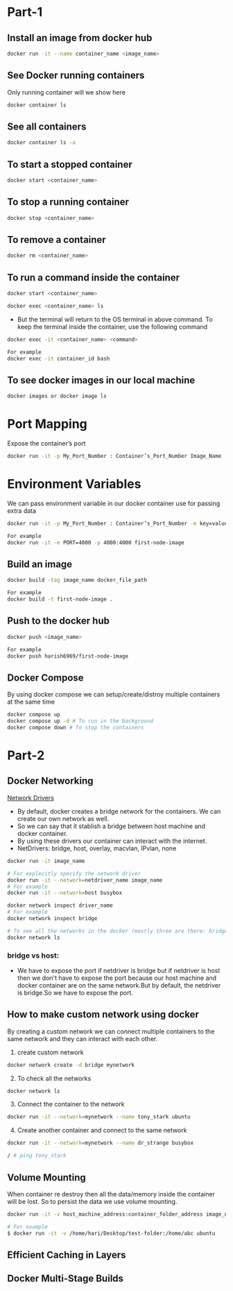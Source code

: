 # Part-1
## Install an image from docker hub
```bash
docker run -it --name container_name <image_name>
```
## See Docker running containers
Only running container will we show here
```bash
docker container ls
```
## See all containers
```bash
docker container ls -a
```
## To start a stopped container
```bash
docker start <container_name>
```
## To stop a running container
```bash
docker stop <container_name>
```
## To remove a container
```bash
docker rm <container_name>
```
## To run a command inside the container
```bash
docker start <container_name>
``` 
```bash
docker exec <container_name> ls
```
- But the terminal will return to the OS terminal in above command. To keep the terminal inside the container, use the following command

```bash 
docker exec -it <container_name> <command>

For example
docker exec -it container_id bash
```

## To see docker images in our local machine 
```bash
docker images or docker image ls
```

# Port Mapping
Expose the container’s port
```bash
docker run -it -p My_Port_Number : Container’s_Port_Number Image_Name
```

# Environment Variables
We can pass environment variable in our docker container use for passing extra data
```bash
docker run -it -p My_Port_Number : Container’s_Port_Number -e key=value -e key=value Image_Name

For example
docker run -it -e PORT=4000 -p 4000:4000 first-node-image
```
## Build an image
```bash
docker build -tag image_name docker_file_path

For example
docker build -t first-node-image .
```

## Push to the docker hub
```bash
docker push <image_name>

For example
docker push harish6969/first-node-image
```

## Docker Compose
By using docker compose we can setup/create/distroy multiple containers at the same time 
```bash
docker compose up 
docker compose up -d # To run in the background
docker compose down # To stop the containers
```

# Part-2

## Docker Networking
[Network Drivers](https://docs.docker.com/network/drivers/)

- By default, docker creates a bridge network for the containers. We can create our own network as well.
- So we can say that it stablish a bridge between host machine and docker container.
- By using these drivers our container can interact with the internet.
- NetDrivers: bridge, host, overlay, macvlan, IPvlan, none
```bash
docker run -it image_name

# For explecitly specify the network driver
docker run -it --network=netdriver_name image_name
# For example
docker run -it --network=host busybox

docker network inspect driver_name
# For example
docker network inspect bridge

# To see all the networks in the docker (mostly three are there: bridge, host, none)
docker network ls
```
### bridge vs host:
- We have to expose the port if netdriver is bridge but if netdriver is host then we don't have to expose the port because our host machine and docker container are on the same network.But by default, the netdriver is bridge.So we have to expose the port.

## How to make custom network using docker
By creating a custom network we can connect multiple containers to the same network and they can interact with each other.

1. create custom network
```bash
docker network create -d bridge mynetwork
```
2. To check all the networks
```bash
docker network ls
```
3. Connect the container to the network
```bash
docker run -it --network=mynetwork --name tony_stark ubuntu
```
4. Create another container and connect to the same network
```bash
docker run -it --network=mynetwork --name dr_strange busybox

/ # ping tony_stark
```

## Volume Mounting
When container re destroy then all the data/memory inside the container will be lost. So to persist the data we use volume mounting.

```bash
docker run -it -v host_machine_address:container_folder_address image_name

# For example
$ docker run -it -v /home/hari/Desktop/test-folder:/home/abc ubuntu
```

## Efficient Caching in Layers
## Docker Multi-Stage Builds

